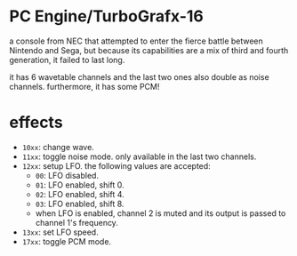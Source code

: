 # PC Engine/TurboGrafx-16

a console from NEC that attempted to enter the fierce battle between Nintendo and Sega, but because its capabilities are a mix of third and fourth generation, it failed to last long.

it has 6 wavetable channels and the last two ones also double as noise channels.
furthermore, it has some PCM!

# effects

- `10xx`: change wave.
- `11xx`: toggle noise mode. only available in the last two channels.
- `12xx`: setup LFO. the following values are accepted:
  - `00`: LFO disabled.
  - `01`: LFO enabled, shift 0.
  - `02`: LFO enabled, shift 4.
  - `03`: LFO enabled, shift 8.
  - when LFO is enabled, channel 2 is muted and its output is passed to channel 1's frequency.
- `13xx`: set LFO speed.
- `17xx`: toggle PCM mode.
